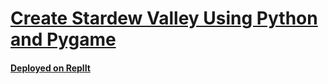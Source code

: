 # [Create Stardew Valley Using Python and Pygame](https://www.freecodecamp.org/news/create-stardew-valley-using-python-and-pygame/)

#### [Deployed on ReplIt](replit.com/@lendoo73/StardewValley)
